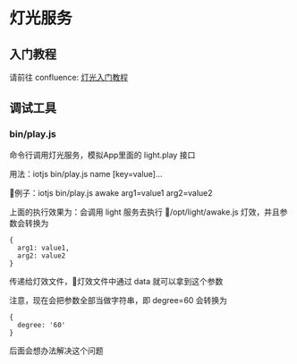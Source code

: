 # 灯光服务

## 入门教程

请前往 confluence: [灯光入门教程](https://confluence.rokid-inc.com/pages/viewpage.action?pageId=1836758)

## 调试工具

### bin/play.js

命令行调用灯光服务，模拟App里面的 light.play 接口

用法：iotjs bin/play.js name [key=value]...

例子：iotjs bin/play.js awake arg1=value1 arg2=value2

上面的执行效果为：会调用 light 服务去执行 /opt/light/awake.js 灯效，并且参数会转换为

```
{
  arg1: value1,
  arg2: value2
}
```
传递给灯效文件，灯效文件中通过 data 就可以拿到这个参数

注意，现在会把参数全部当做字符串，即 degree=60 会转换为

```
{
  degree: '60'
}
```

后面会想办法解决这个问题